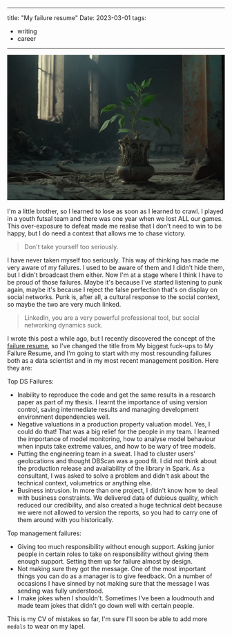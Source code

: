 
---
title:  "My failure resume"
Date: 2023-03-01
tags: 
- writing
- career
---

![](writing/attachments/plant-midjourney.png)

I'm a little brother, so I learned to lose as soon as I learned to crawl. I played in a youth futsal team and there was one year when we lost ALL our games. This over-exposure to defeat made me realise that I don't need to win to be happy, but I do need a context that allows me to chase victory. 

> Don't take yourself too seriously. 

I have never taken myself too seriously. This way of thinking has made me very aware of my failures. I used to be aware of them and I didn't hide them, but I didn't broadcast them either. Now I'm at a stage where I think I have to be proud of those failures. Maybe it's because I've started listening to punk again, maybe it's because I reject the false perfection that's on display on social networks. Punk is, after all, a cultural response to the social context, so maybe the two are very much linked. 

> LinkedIn, you are a very powerful professional tool, but social networking dynamics suck.

I wrote this post a while ago, but I recently discovered the concept of the [failure resume](https://jzhao.xyz/posts/a-failure-resume/), so I've changed the title from My biggest fuck-ups to My Failure Resume, and I'm going to start with my most resounding failures both as a data scientist and in my most recent management position. Here they are:

Top DS Failures:
- Inability to reproduce the code and get the same results in a research paper as part of my thesis. I learnt the importance of using version control, saving intermediate results and managing development environment dependencies well.
- Negative valuations in a production property valuation model. Yes, I could do that! That was a big relief for the people in my team. I learned the importance of model monitoring, how to analyse model behaviour when inputs take extreme values, and how to be wary of tree models.
- Putting the engineering team in a sweat. I had to cluster users' geolocations and thought DBScan was a good fit. I did not think about the production release and availability of the library in Spark. As a consultant, I was asked to solve a problem and didn't ask about the technical context, volumetrics or anything else.
- Business intrusion. In more than one project, I didn't know how to deal with business constraints. We delivered data of dubious quality, which reduced our credibility, and also created a huge technical debt because we were not allowed to version the reports, so you had to carry one of them around with you historically.


Top management failures:
- Giving too much responsibility without enough support. Asking junior people in certain roles to take on responsibility without giving them enough support. Setting them up for failure almost by design.
- Not making sure they got the message. One of the most important things you can do as a manager is to give feedback. On a number of occasions I have sinned by not making sure that the message I was sending was fully understood.
- I make jokes when I shouldn't. Sometimes I've been a loudmouth and made team jokes that didn't go down well with certain people.

This is my CV of mistakes so far, I'm sure I'll soon be able to add more `medals` to wear on my lapel. 




